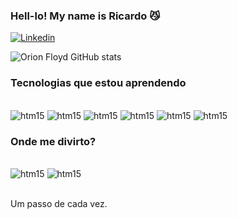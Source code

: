 ### Hell-lo! My name is Ricardo 😼


[![Linkedin](https://img.shields.io/badge/LinkedIn-0077B5?style=for-the-badge&logo=linkedin&logoColor=white)](https://www.linkedin.com/in/ricardo-vinicius-8baa49a0/)


![Orion Floyd GitHub stats](https://github-readme-stats.vercel.app/api?username=orionfloyd&show_icons=true&theme=dracula)



### Tecnologias que estou aprendendo

<div style="display: inline_block"><br/>
    <img aline="center" alt="htm15" src="https://img.shields.io/badge/Python-14354C?style=for-the-badge&logo=python&logoColor=white" />
<img aline="center" alt="htm15" src="https://img.shields.io/badge/R-276DC3?style=for-the-badge&logo=r&logoColor=white" />
    <img aline="center" alt="htm15" src="https://img.shields.io/badge/Java-ED8B00?style=for-the-badge&logo=java&logoColor=white" />
   <img aline="center" alt="htm15" src="https://img.shields.io/badge/C%2B%2B-00599C?style=for-the-badge&logo=c%2B%2B&logoColor=white" />
   <img aline="center" alt="htm15" src="https://img.shields.io/badge/C%23-239120?style=for-the-badge&logo=c-sharp&logoColor=whi" />
   <img aline="center" alt="htm15" src="https://img.shields.io/badge/MySQL-00000F?style=for-the-badge&logo=mysql&logoColor=white" />

### Onde me divirto? 

<div style="display: inline_block"><br/>
    <img aline="center" alt="htm15" src="https://img.shields.io/badge/Xbox-107C10?style=for-the-badge&logo=xbox&logoColor=white" />
   <img aline="center" alt="htm15" src="https://img.shields.io/badge/Steam-000000?style=for-the-badge&logo=steam&logoColor=white" />
</div></br>

Um passo de cada vez.
